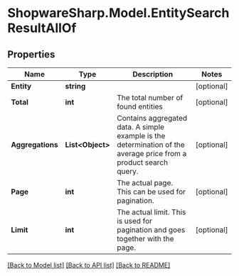# ShopwareSharp.Model.EntitySearchResultAllOf

## Properties

Name | Type | Description | Notes
------------ | ------------- | ------------- | -------------
**Entity** | **string** |  | [optional] 
**Total** | **int** | The total number of found entities | [optional] 
**Aggregations** | **List&lt;Object&gt;** | Contains aggregated data. A simple example is the determination of the average price from a product search query. | [optional] 
**Page** | **int** | The actual page. This can be used for pagination. | [optional] 
**Limit** | **int** | The actual limit. This is used for pagination and goes together with the page. | [optional] 

[[Back to Model list]](../../README.md#documentation-for-models) [[Back to API list]](../../README.md#documentation-for-api-endpoints) [[Back to README]](../../README.md)

